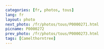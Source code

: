 ```yaml
---
categories: [fr, photos, tous]
lang: fr
layout: photo
next_photo: /fr/photos/tous/P0000271.html
picname: P0000272
prev_photo: /fr/photos/tous/P0000273.html
tags: [Camelthorntree]
---
```

